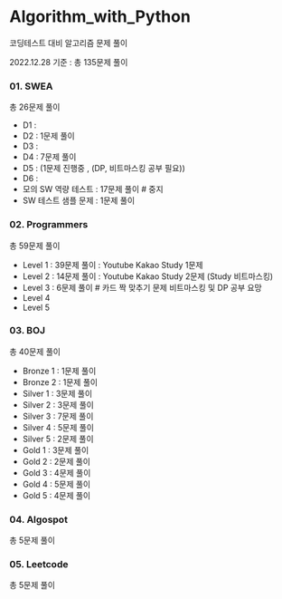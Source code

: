 # Algorithm_with_Python

코딩테스트 대비 알고리즘 문제 풀이

2022.12.28 기준 :  총 135문제 풀이



### 01. SWEA

총 26문제 풀이

- D1 :
- D2 : 1문제 풀이
- D3 :
- D4 : 7문제 풀이 
- D5 : (1문제 진행중 , (DP, 비트마스킹 공부 필요))
- D6 :
- 모의 SW 역량 테스트 : 17문제 풀이    # 중지
- SW 테스트 샘플 문제 : 1문제 풀이



### 02. Programmers

총 59문제 풀이

- Level 1  :  39문제 풀이      : Youtube Kakao Study 1문제
- Level 2  :  14문제 풀이      : Youtube Kakao Study 2문제 (Study 비트마스킹)
- Level 3  :  6문제 풀이 # 카드 짝 맞추기 문제 비트마스킹 및 DP 공부 요망 
- Level 4
- Level 5



### 03. BOJ

총 40문제 풀이

- Bronze 1 : 1문제 풀이
- Bronze 2 : 1문제 풀이
- Silver 1 : 3문제 풀이
- Silver 2 : 3문제 풀이
- Silver 3 : 7문제 풀이
- Silver 4 : 5문제 풀이
- Silver 5 : 2문제 풀이
- Gold 1 : 3문제 풀이
- Gold 2 : 2문제 풀이
- Gold 3 : 4문제 풀이
- Gold 4 : 5문제 풀이
- Gold 5 : 4문제 풀이



### 04. Algospot

총 5문제 풀이



### 05. Leetcode

총 5문제 풀이